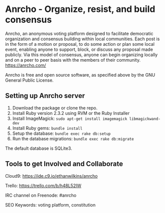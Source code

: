 Anrcho - Organize, resist, and build consensus
======
Anrcho, an anonymous voting platform designed to facilitate democratic organization and consensus building within local communities. Each post is in the form of a motion or proposal, to do some action or plan some local event, enabling anyone to support, block, or discuss any proposal made publicly. Via this model of consensus, anyone can begin organizing locally and on a peer to peer basis with the members of their community.
https://anrcho.com/

Anrcho is free and open source software, as specified above by the GNU General Public License.

## Setting up Anrcho server

1. Download the package or clone the repo.
2. Install Ruby version 2.3.2 using RVM or the Ruby Installer
3. Install ImageMagick: `sudo apt-get install imagemagick libmagickwand-dev`
4. Install Ruby gems: `bundle install`
5. Setup the database: `bundle exec rake db:setup`
6. Run the database migrations: `bundle exec rake db:migrate`

The default database is SQLite3.

## Tools to get Involved and Collaborate

Cloud9: https://ide.c9.io/ethanwilkins/anrcho

Trello: https://trello.com/b/h48L52IW

IRC channel on Freenode: #anrcho

SEO Keywords: voting platform, constitution
